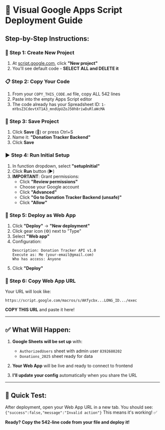 # 🚀 Visual Google Apps Script Deployment Guide

## Step-by-Step Instructions:

### 📝 Step 1: Create New Project
1. At [script.google.com](https://script.google.com), click **"New project"**
2. You'll see default code - **SELECT ALL and DELETE it**

### 📋 Step 2: Copy Your Code
1. From your `COPY_THIS_CODE.md` file, copy ALL 542 lines
2. Paste into the empty Apps Script editor
3. The code already has your Spreadsheet ID: `1-mYbsZ3CdevtXT1A3_mndUpUZoJ50h8riwDuRlaWcMA`

### 💾 Step 3: Save Project
1. Click **Save** (💾) or press Ctrl+S
2. Name it: **"Donation Tracker Backend"**
3. Click **Save**

### ▶️ Step 4: Run Initial Setup
1. In function dropdown, select **"setupInitial"**
2. Click **Run** button (▶️)
3. **IMPORTANT**: Grant permissions:
   - Click **"Review permissions"**
   - Choose your Google account
   - Click **"Advanced"**
   - Click **"Go to Donation Tracker Backend (unsafe)"**
   - Click **"Allow"**

### 🚀 Step 5: Deploy as Web App
1. Click **"Deploy"** → **"New deployment"**
2. Click gear icon (⚙️) next to "Type"
3. Select **"Web app"**
4. Configuration:
   ```
   Description: Donation Tracker API v1.0
   Execute as: Me (your-email@gmail.com)
   Who has access: Anyone
   ```
5. Click **"Deploy"**

### 📝 Step 6: Copy Web App URL
Your URL will look like:
```
https://script.google.com/macros/s/AKfycbx...LONG_ID.../exec
```

**COPY THIS URL** and paste it here!

---

## ✅ What Will Happen:

1. **Google Sheets will be set up** with:
   - `AuthorizedUsers` sheet with admin user `8392680202`
   - `Donations_2025` sheet ready for data

2. **Your Web App** will be live and ready to connect to frontend

3. **I'll update your config** automatically when you share the URL

---

## 🔧 Quick Test:
After deployment, open your Web App URL in a new tab. 
You should see: `{"success":false,"message":"Invalid action"}`
This means it's working! ✅

**Ready? Copy the 542-line code from your file and deploy it!**
